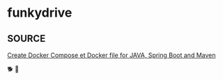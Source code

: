 # funkydrive

## SOURCE

[Create Docker Compose et Docker file for JAVA, Spring Boot and Maven](https://dev.to/tienbku/docker-compose-spring-boot-and-postgres-example-4l82)

🐕
🐹
